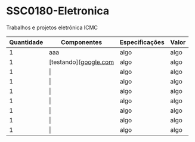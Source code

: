 # SSC0180-Eletronica
Trabalhos e projetos eletrônica ICMC

| Quantidade     | Componentes | Especificações | Valor |
| ---      | ---       | ---      | ---     |
| 1 | aaa       | algo     | algo    |
| 1     | [testando]([google.com](https://www.baudaeletronica.com.br/ponte-retificadora-kbpc1010.html)        | algo     | algo    |
| 1     | \|        | algo     | algo    |
| 1     | \|        | algo     | algo    |
| 1     | \|        | algo     | algo    |
| 1     | \|        | algo     | algo    |
| 1     | \|        | algo     | algo    |
| 1     | \|        | algo     | algo    |
| 1     | \|        | algo     | algo    |
